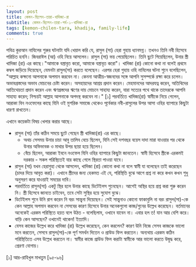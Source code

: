 ```yaml
---
layout: post
title: কেমন-ছিলেন-তারা-খাদিজা-রা
subtitle: কেমন-ছিলেন-তারা-পর্ব-১-খাদিজা-রা
tags: [kemon-chilen-tara, khadija, family-life]
comments: true
---
```


পবিত্র কুরআন নাযিলের শুরুর ঘটনাটা যদি খেয়াল করি যে, রাসুল (সা) হেরা গুহায় ধ্যানমগ্ন। তখনও তিনি নবী হিসেবে পরিচিত হননি। জিবরাঈল (আ) ওহি নিয়ে আসলেন। রাসুল (সা) ভয় পেয়েছিলেন। তিনি ছুটে গিয়েছিলেন, উনার স্ত্রী খাদিজা (রা) এর কাছে।"আমাকে বস্ত্রাবৃত করো, আমাকে বস্ত্রাবৃত করো"।
খাদিজা (রা) কোনো কথা না বলেই প্রথমে কম্বল জড়িয়ে দিয়েছেন, যেমনটা রাসুল(সা) করতে বলেছেন। এরপর হেরা গুহায় ওহি নাযিলের ঘটনা শুনে বলেছিলেন, "আল্লাহ কক্ষনো আপনাকে অপমান করবেন না। কেননা আত্মীয়-স্বজনদের সঙ্গে আপনি সুসম্পর্কে রক্ষা করে চলেন। অভাবগ্রস্তদের অভাব মোচনের চেষ্টা করেন। অসহায়দের আশ্রয় প্রদান করেন। মেহমানদের আদরযত্ন করেন, অতিথিদের আতিথেয়তা প্রদান করেন এবং ঋণগ্রস্তদের ঋণের দায় মোচনে সাহায্য করেন, যারা সত্যের পথে থাকে তাদেরকে আপনি সাহায্য করেন; নিশ্চয়ই আল্লাহ আপনাকে অপদস্থ করবেন না।" [১]
পরবর্তিতে খাদিজা(রা) স্বামীকে নিয়ে গেলেন, আরাকা বিন নওফেলের কাছে যিনি ওই মুশরিক সমাজে থেকেও পূর্বেকার নবী-রাসুলের উপর আসা ওহির ব্যাপারে কিছুটা ধারণা রাখতেন। 

এখানে কয়েকটা বিষয় খেলার করার আছে।
- রাসুল (সা) তাঁর কঠিন সময়ে ছুটে গেছেন স্ত্রী খাদিজা(রা) এর কাছে। 
    - অথচ সেসময় উনার চাচা আবু তালিব বেচে ছিলেন, যিনি সেই দশবছর বয়েস দাদা মারা যাওয়ার পর থেকে উনার অভিভাবক ও মাথার উপর ছায়া হয়ে ছিলেন। 
    - বেঁচে ছিলেন, আরাকা ইবনে নওফেল যিনি ওহির ব্যাপারে কিছুটা জানতেন।
	স্বামী হিসেবে স্ত্রীকে এরকমই দরকার - সকল পরিস্থিতেই যার কাছে গেলে স্থিরতা পাওয়া যাবে। 
- রাসুল (সা) যখন হেরাগুহা থেকে আসলেন, খাদিজা (রা) কোনো কথা না বলে স্বামী যা বলেছেন তাই করেছেন (চাদর দিয়ে আবৃত করা)। 
এখানে স্ত্রীদের জন্য হেকমত এই যে, পরিস্থিতি বুঝে আগে প্রশ্ন না করে কখন কখন শুধু অনুসরণ করে যাওয়াই সময়ের দাবি। 
- পরবর্তিতে রাসুল(সা) একটু স্থির হলে উনার কাছে ডিটেইলস শুনেছেন। আগেই অস্থির হয়ে প্রশ্ন করা শুরু করেন নি। 
স্ত্রী হিসেবে জানতে চাইবেন, তবে সেটা সুস্থির হয়ে সুযোগ বুঝে। 
- ডিটেইলস শুনে উনি রাগ করেন নি বরং সান্ত্বনা দিয়েছেন। সেই সান্ত্বনাও কোনো ফাকাবুলি না বরং রাসুল(সা)-কে কেন আল্লাহ অপমান করবেন না সেসবের কারণ হিসেবে উনার অনেকগুলো কাজ/গুনের উল্লেখ করেছেন। 
বর্তমানের অনেকেই এরকম পরিস্থিতে হয়ত বলে উঠত - বলেছিলাম, ওখানে যাবেন না। এবার হল ত! যান আর বেশি করে। বাড়ি কেন আসছেন? ওখানেই থাকেন! ইত্যাদি।
- যেসব কাজের উল্লেখ করে খাদিজা (রা) উল্লেখ করেছেন, কেন করলেন? কারণ উনি নিজে সেসব কাজকে ভালো মনে করতেন, সেসবে রাসুল(সা)-কে পূর্ণ সমর্থন দিতেন ও প্রাউড ফিল করতেন। অন্যথায় এরকম কঠিন পরিস্থিতিতে এসব উল্লেখ করতেন না। 
স্বামীর কাজে প্রাউড ফিল করাটা স্বামীকে আর ভালো করতে উদ্বুদ্ধ করে, প্রেরণা যোগায়। 

[১] আর-রাহিখুল মাখতুম [৯৫-৯৬]
